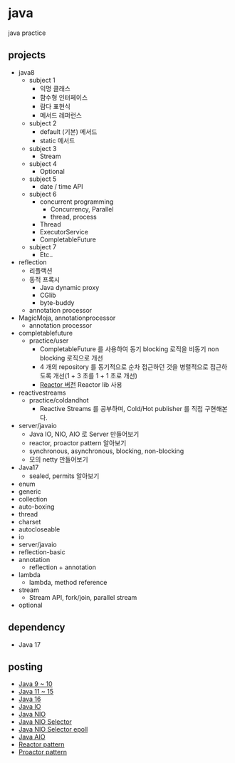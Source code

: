 # java
java practice

## projects
- java8
  - subject 1
    - 익명 클래스
    - 함수형 인터페이스
    - 람다 표현식
    - 메서드 레퍼런스
  - subject 2
    - default (기본) 메서드
    - static 메서드
  - subject 3
    - Stream
  - subject 4
    - Optional
  - subject 5
    - date / time API
  - subject 6
    - concurrent programming
      - Concurrency, Parallel
      - thread, process
    - Thread
    - ExecutorService
    - CompletableFuture
  - subject 7
    - Etc..
- reflection
  - 리플랙션
  - 동적 프록시
    - Java dynamic proxy
    - CGlib
    - byte-buddy
  - annotation processor
- MagicMoja, annotationprocessor
  - annotation processor
- completablefuture
  - practice/user
      - CompletableFuture 를 사용하여 동기 blocking 로직을 비동기 non blocking 로직으로 개선
      - 4 개의 repository 를 동기적으로 순차 접근하던 것을 병렬적으로 접근하도록 개선(1 + 3 초를 1 + 1 초로 개선)
      - [Reactor 버전](https://github.com/starryeye/spring-webflux/tree/main/reactor/practice/user) Reactor lib 사용
- reactivestreams
  - practice/coldandhot
    - Reactive Streams 를 공부하며, Cold/Hot publisher 를 직접 구현해본다.
- server/javaio
  - Java IO, NIO, AIO 로 Server 만들어보기
  - reactor, proactor pattern 알아보기
  - synchronous, asynchronous, blocking, non-blocking
  - 모의 netty 만들어보기
- Java17
  - sealed, permits 알아보기
- enum
- generic
- collection
- auto-boxing
- thread
- charset
- autocloseable
- io
- server/javaio
- reflection-basic
- annotation
  - reflection + annotation
- lambda
  - lambda, method reference
- stream
  - Stream API, fork/join, parallel stream
- optional

## dependency
- Java 17

## posting
- [Java 9 ~ 10](https://starryeye.tistory.com/155)
- [Java 11 ~ 15](https://starryeye.tistory.com/156)
- [Java 16](https://starryeye.tistory.com/157)
- [Java IO](https://starryeye.tistory.com/200)
- [Java NIO](https://starryeye.tistory.com/201)
- [Java NIO Selector](https://starryeye.tistory.com/203)
- [Java NIO Selector epoll](https://starryeye.tistory.com/204)
- [Java AIO](https://starryeye.tistory.com/205)
- [Reactor pattern](https://starryeye.tistory.com/206)
- [Proactor pattern](https://starryeye.tistory.com/207)
